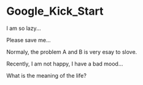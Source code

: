 # Google_Kick_Start

I am so lazy...

Please save me...

Normaly, the problem A and B is very esay to slove.

Recently, I am not happy, I have a bad mood...

What is the meaning of the life?
